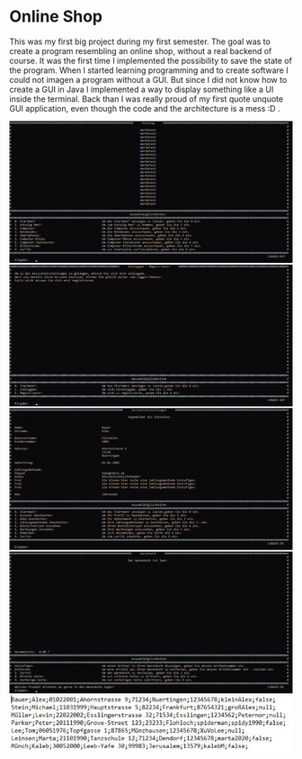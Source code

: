 # Online Shop
This was my first big project during my first semester. The goal was to create a program resembling an online shop, without a real backend of course. It was the first time I implemented the possibility to save the state of the program. When I started learning programming and to create software I could not imagen a program without a GUI.
But since I did not know how to create a GUI in Java I implemented a way to display something like a UI inside the terminal. Back than I was really proud of my first quote unquote GUI application, even though the code and the architecture is a mess :D .


![katalog](https://github.com/KaMuench/online-shop/blob/main/assets/katalog.gif)
![einloggen](https://github.com/KaMuench/online-shop/blob/main/assets/einloggen.gif)
![bestellungen](https://github.com/KaMuench/online-shop/blob/main/assets/bestellungen.gif)
![kaufen](https://github.com/KaMuench/online-shop/blob/main/assets/kaufen.gif)
![saves kundenliste](https://github.com/KaMuench/online-shop/blob/main/assets/kundenliste_save.JPG)

